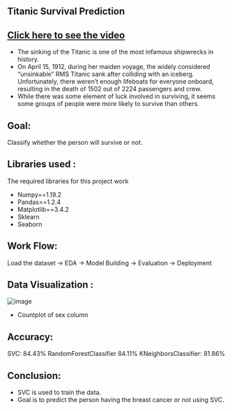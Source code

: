 ## Titanic Survival Prediction
## [Click here to see the video](https://drive.google.com/file/d/110jvHc7o-4_IckocR1L_xpquaWVws4iR/view?usp=sharing)
- The sinking of the Titanic is one of the most infamous shipwrecks in history.
- On April 15, 1912, during her maiden voyage, the widely considered “unsinkable” RMS Titanic sank after colliding with an iceberg. Unfortunately, there weren’t enough lifeboats for everyone onboard, resulting in the death of 1502 out of 2224 passengers and crew.
- While there was some element of luck involved in surviving, it seems some groups of people were more likely to survive than others.
## Goal:
Classify whether the person will survive or not.

## Libraries used :
The required libraries for this project work
- Numpy==1.19.2
- Pandas==1.2.4
- Matplotlib==3.4.2
- Sklearn
- Seaborn

## Work Flow:
Load the dataset -> EDA -> Model Building -> Evaluation -> Deployment

## Data Visualization :

![image](https://user-images.githubusercontent.com/79050917/143763002-443798ce-e450-48c9-930d-2589cb4dee95.png)
- Countplot of sex column

## Accuracy:
SVC: 84.43%
RandomForestClassifier  84.11%
KNeighborsClassifier: 81.86%


## Conclusion:
- SVC is used to train the data.
- Goal is to predict the person having the breast cancer or not using SVC.






